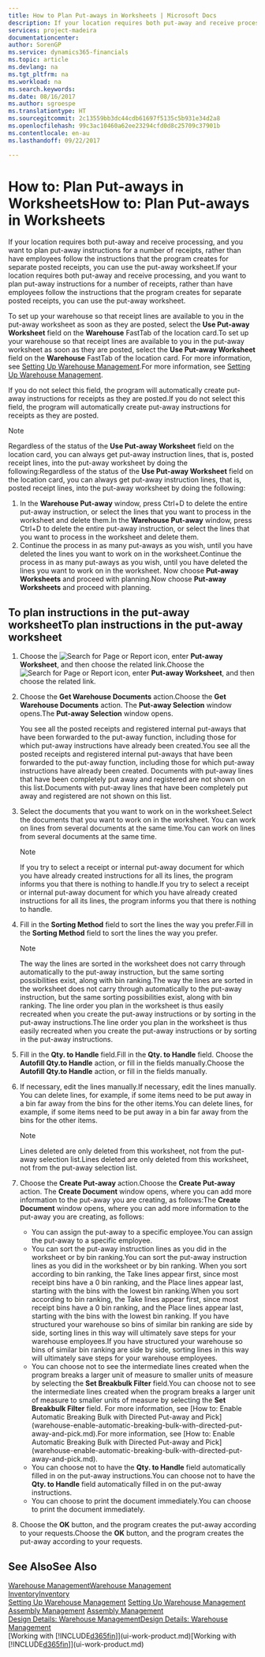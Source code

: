 ```yaml
---
title: How to Plan Put-aways in Worksheets | Microsoft Docs
description: If your location requires both put-away and receive processing, and you want to plan put-away instructions for a number of receipts, rather than have employees follow the instructions that the program creates for separate posted receipts, you can use the put-away worksheet.
services: project-madeira
documentationcenter: 
author: SorenGP
ms.service: dynamics365-financials
ms.topic: article
ms.devlang: na
ms.tgt_pltfrm: na
ms.workload: na
ms.search.keywords: 
ms.date: 08/16/2017
ms.author: sgroespe
ms.translationtype: HT
ms.sourcegitcommit: 2c13559bb3dc44cdb61697f5135c5b931e34d2a8
ms.openlocfilehash: 99c3ac10460a62ee23294cfd0d8c25709c37901b
ms.contentlocale: en-au
ms.lasthandoff: 09/22/2017

---
```

# <a name="how-to-plan-put-aways-in-worksheets"></a><span data-ttu-id="bfa1f-103">How to: Plan Put-aways in Worksheets</span><span class="sxs-lookup"><span data-stu-id="bfa1f-103">How to: Plan Put-aways in Worksheets</span></span>
<span data-ttu-id="bfa1f-104">If your location requires both put-away and receive processing, and you want to plan put-away instructions for a number of receipts, rather than have employees follow the instructions that the program creates for separate posted receipts, you can use the put-away worksheet.</span><span class="sxs-lookup"><span data-stu-id="bfa1f-104">If your location requires both put-away and receive processing, and you want to plan put-away instructions for a number of receipts, rather than have employees follow the instructions that the program creates for separate posted receipts, you can use the put-away worksheet.</span></span>  

<span data-ttu-id="bfa1f-105">To set up your warehouse so that receipt lines are available to you in the put-away worksheet as soon as they are posted, select the **Use Put-away Worksheet** field on the **Warehouse** FastTab of the location card.</span><span class="sxs-lookup"><span data-stu-id="bfa1f-105">To set up your warehouse so that receipt lines are available to you in the put-away worksheet as soon as they are posted, select the **Use Put-away Worksheet** field on the **Warehouse** FastTab of the location card.</span></span> <span data-ttu-id="bfa1f-106">For more information, see [Setting Up Warehouse Management](warehouse-setup-warehouse.md).</span><span class="sxs-lookup"><span data-stu-id="bfa1f-106">For more information, see [Setting Up Warehouse Management](warehouse-setup-warehouse.md).</span></span>  

<span data-ttu-id="bfa1f-107">If you do not select this field, the program will automatically create put-away instructions for receipts as they are posted.</span><span class="sxs-lookup"><span data-stu-id="bfa1f-107">If you do not select this field, the program will automatically create put-away instructions for receipts as they are posted.</span></span>  

> [!NOTE]  
>  <span data-ttu-id="bfa1f-108">Regardless of the status of the **Use Put-away Worksheet** field on the location card, you can always get put-away instruction lines, that is, posted receipt lines, into the put-away worksheet by doing the following:</span><span class="sxs-lookup"><span data-stu-id="bfa1f-108">Regardless of the status of the **Use Put-away Worksheet** field on the location card, you can always get put-away instruction lines, that is, posted receipt lines, into the put-away worksheet by doing the following:</span></span>  
>   
>  1.  <span data-ttu-id="bfa1f-109">In the **Warehouse Put-away** window, press Ctrl+D to delete the entire put-away instruction, or select the lines that you want to process in the worksheet and delete them.</span><span class="sxs-lookup"><span data-stu-id="bfa1f-109">In the **Warehouse Put-away** window, press Ctrl+D to delete the entire put-away instruction, or select the lines that you want to process in the worksheet and delete them.</span></span>  
> 2.  <span data-ttu-id="bfa1f-110">Continue the process in as many put-aways as you wish, until you have deleted the lines you want to work on in the worksheet.</span><span class="sxs-lookup"><span data-stu-id="bfa1f-110">Continue the process in as many put-aways as you wish, until you have deleted the lines you want to work on in the worksheet.</span></span> <span data-ttu-id="bfa1f-111">Now choose **Put-away Worksheets** and proceed with planning.</span><span class="sxs-lookup"><span data-stu-id="bfa1f-111">Now choose **Put-away Worksheets** and proceed with planning.</span></span>  

## <a name="to-plan-instructions-in-the-put-away-worksheet"></a><span data-ttu-id="bfa1f-112">To plan instructions in the put-away worksheet</span><span class="sxs-lookup"><span data-stu-id="bfa1f-112">To plan instructions in the put-away worksheet</span></span>  
1.  <span data-ttu-id="bfa1f-113">Choose the ![Search for Page or Report](media/ui-search/search_small.png "Search for Page or Report icon") icon, enter **Put-away Worksheet**, and then choose the related link.</span><span class="sxs-lookup"><span data-stu-id="bfa1f-113">Choose the ![Search for Page or Report](media/ui-search/search_small.png "Search for Page or Report icon") icon, enter **Put-away Worksheet**, and then choose the related link.</span></span>  
2.  <span data-ttu-id="bfa1f-114">Choose the **Get Warehouse Documents** action.</span><span class="sxs-lookup"><span data-stu-id="bfa1f-114">Choose the **Get Warehouse Documents** action.</span></span> <span data-ttu-id="bfa1f-115">The **Put-away Selection** window opens.</span><span class="sxs-lookup"><span data-stu-id="bfa1f-115">The **Put-away Selection** window opens.</span></span>  

    <span data-ttu-id="bfa1f-116">You see all the posted receipts and registered internal put-aways that have been forwarded to the put-away function, including those for which put-away instructions have already been created.</span><span class="sxs-lookup"><span data-stu-id="bfa1f-116">You see all the posted receipts and registered internal put-aways that have been forwarded to the put-away function, including those for which put-away instructions have already been created.</span></span> <span data-ttu-id="bfa1f-117">Documents with put-away lines that have been completely put away and registered are not shown on this list.</span><span class="sxs-lookup"><span data-stu-id="bfa1f-117">Documents with put-away lines that have been completely put away and registered are not shown on this list.</span></span>  

3. <span data-ttu-id="bfa1f-118">Select the documents that you want to work on in the worksheet.</span><span class="sxs-lookup"><span data-stu-id="bfa1f-118">Select the documents that you want to work on in the worksheet.</span></span> <span data-ttu-id="bfa1f-119">You can work on lines from several documents at the same time.</span><span class="sxs-lookup"><span data-stu-id="bfa1f-119">You can work on lines from several documents at the same time.</span></span>  

    > [!NOTE]  
    >  <span data-ttu-id="bfa1f-120">If you try to select a receipt or internal put-away document for which you have already created instructions for all its lines, the program informs you that there is nothing to handle.</span><span class="sxs-lookup"><span data-stu-id="bfa1f-120">If you try to select a receipt or internal put-away document for which you have already created instructions for all its lines, the program informs you that there is nothing to handle.</span></span>  

4. <span data-ttu-id="bfa1f-121">Fill in the **Sorting Method** field to sort the lines the way you prefer.</span><span class="sxs-lookup"><span data-stu-id="bfa1f-121">Fill in the **Sorting Method** field to sort the lines the way you prefer.</span></span>  

    > [!NOTE]  
    >  <span data-ttu-id="bfa1f-122">The way the lines are sorted in the worksheet does not carry through automatically to the put-away instruction, but the same sorting possibilities exist, along with bin ranking.</span><span class="sxs-lookup"><span data-stu-id="bfa1f-122">The way the lines are sorted in the worksheet does not carry through automatically to the put-away instruction, but the same sorting possibilities exist, along with bin ranking.</span></span> <span data-ttu-id="bfa1f-123">The line order you plan in the worksheet is thus easily recreated when you create the put-away instructions or by sorting in the put-away instructions.</span><span class="sxs-lookup"><span data-stu-id="bfa1f-123">The line order you plan in the worksheet is thus easily recreated when you create the put-away instructions or by sorting in the put-away instructions.</span></span>  

5.  <span data-ttu-id="bfa1f-124">Fill in the **Qty. to Handle** field.</span><span class="sxs-lookup"><span data-stu-id="bfa1f-124">Fill in the **Qty. to Handle** field.</span></span> <span data-ttu-id="bfa1f-125">Choose the **Autofill Qty.to Handle** action, or fill in the fields manually.</span><span class="sxs-lookup"><span data-stu-id="bfa1f-125">Choose the **Autofill Qty.to Handle** action, or fill in the fields manually.</span></span>  
6.  <span data-ttu-id="bfa1f-126">If necessary, edit the lines manually.</span><span class="sxs-lookup"><span data-stu-id="bfa1f-126">If necessary, edit the lines manually.</span></span> <span data-ttu-id="bfa1f-127">You can delete lines, for example, if some items need to be put away in a bin far away from the bins for the other items.</span><span class="sxs-lookup"><span data-stu-id="bfa1f-127">You can delete lines, for example, if some items need to be put away in a bin far away from the bins for the other items.</span></span>  

    > [!NOTE]  
    >  <span data-ttu-id="bfa1f-128">Lines deleted are only deleted from this worksheet, not from the put-away selection list.</span><span class="sxs-lookup"><span data-stu-id="bfa1f-128">Lines deleted are only deleted from this worksheet, not from the put-away selection list.</span></span>  

7.  <span data-ttu-id="bfa1f-129">Choose the **Create Put-away** action.</span><span class="sxs-lookup"><span data-stu-id="bfa1f-129">Choose the **Create Put-away** action.</span></span> <span data-ttu-id="bfa1f-130">The **Create Document** window opens, where you can add more information to the put-away you are creating, as follows:</span><span class="sxs-lookup"><span data-stu-id="bfa1f-130">The **Create Document** window opens, where you can add more information to the put-away you are creating, as follows:</span></span>  

    -   <span data-ttu-id="bfa1f-131">You can assign the put-away to a specific employee.</span><span class="sxs-lookup"><span data-stu-id="bfa1f-131">You can assign the put-away to a specific employee.</span></span>  
    -   <span data-ttu-id="bfa1f-132">You can sort the put-away instruction lines as you did in the worksheet or by bin ranking.</span><span class="sxs-lookup"><span data-stu-id="bfa1f-132">You can sort the put-away instruction lines as you did in the worksheet or by bin ranking.</span></span> <span data-ttu-id="bfa1f-133">When you sort according to bin ranking, the Take lines appear first, since most receipt bins have a 0 bin ranking, and the Place lines appear last, starting with the bins with the lowest bin ranking.</span><span class="sxs-lookup"><span data-stu-id="bfa1f-133">When you sort according to bin ranking, the Take lines appear first, since most receipt bins have a 0 bin ranking, and the Place lines appear last, starting with the bins with the lowest bin ranking.</span></span> <span data-ttu-id="bfa1f-134">If you have structured your warehouse so bins of similar bin ranking are side by side, sorting lines in this way will ultimately save steps for your warehouse employees.</span><span class="sxs-lookup"><span data-stu-id="bfa1f-134">If you have structured your warehouse so bins of similar bin ranking are side by side, sorting lines in this way will ultimately save steps for your warehouse employees.</span></span>  
    -   <span data-ttu-id="bfa1f-135">You can choose not to see the intermediate lines created when the program breaks a larger unit of measure to smaller units of measure by selecting the **Set Breakbulk Filter** field.</span><span class="sxs-lookup"><span data-stu-id="bfa1f-135">You can choose not to see the intermediate lines created when the program breaks a larger unit of measure to smaller units of measure by selecting the **Set Breakbulk Filter** field.</span></span> <span data-ttu-id="bfa1f-136">For more information, see [How to: Enable Automatic Breaking Bulk with Directed Put-away and Pick] (warehouse-enable-automatic-breaking-bulk-with-directed-put-away-and-pick.md).</span><span class="sxs-lookup"><span data-stu-id="bfa1f-136">For more information, see [How to: Enable Automatic Breaking Bulk with Directed Put-away and Pick] (warehouse-enable-automatic-breaking-bulk-with-directed-put-away-and-pick.md).</span></span>  
    -   <span data-ttu-id="bfa1f-137">You can choose not to have the **Qty. to Handle** field automatically filled in on the put-away instructions.</span><span class="sxs-lookup"><span data-stu-id="bfa1f-137">You can choose not to have the **Qty. to Handle** field automatically filled in on the put-away instructions.</span></span>  
    -   <span data-ttu-id="bfa1f-138">You can choose to print the document immediately.</span><span class="sxs-lookup"><span data-stu-id="bfa1f-138">You can choose to print the document immediately.</span></span>  

8.  <span data-ttu-id="bfa1f-139">Choose the **OK** button, and the program creates the put-away according to your requests.</span><span class="sxs-lookup"><span data-stu-id="bfa1f-139">Choose the **OK** button, and the program creates the put-away according to your requests.</span></span>  

## <a name="see-also"></a><span data-ttu-id="bfa1f-140">See Also</span><span class="sxs-lookup"><span data-stu-id="bfa1f-140">See Also</span></span>  
[<span data-ttu-id="bfa1f-141">Warehouse Management</span><span class="sxs-lookup"><span data-stu-id="bfa1f-141">Warehouse Management</span></span>](warehouse-manage-warehouse.md)  
[<span data-ttu-id="bfa1f-142">Inventory</span><span class="sxs-lookup"><span data-stu-id="bfa1f-142">Inventory</span></span>](inventory-manage-inventory.md)  
<span data-ttu-id="bfa1f-143">[Setting Up Warehouse Management](warehouse-setup-warehouse.md)   </span><span class="sxs-lookup"><span data-stu-id="bfa1f-143">[Setting Up Warehouse Management](warehouse-setup-warehouse.md)   </span></span>  
<span data-ttu-id="bfa1f-144">[Assembly Management](assembly-assemble-items.md)  </span><span class="sxs-lookup"><span data-stu-id="bfa1f-144">[Assembly Management](assembly-assemble-items.md)  </span></span>  
[<span data-ttu-id="bfa1f-145">Design Details: Warehouse Management</span><span class="sxs-lookup"><span data-stu-id="bfa1f-145">Design Details: Warehouse Management</span></span>](design-details-warehouse-management.md)  
<span data-ttu-id="bfa1f-146">[Working with [!INCLUDE[d365fin](includes/d365fin_md.md)]](ui-work-product.md)</span><span class="sxs-lookup"><span data-stu-id="bfa1f-146">[Working with [!INCLUDE[d365fin](includes/d365fin_md.md)]](ui-work-product.md)</span></span>

